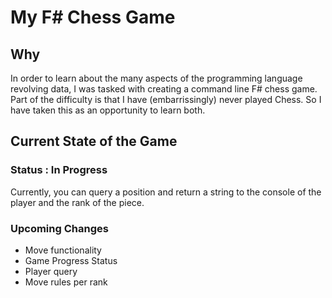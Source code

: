 ﻿# My F# Chess Game
  
## Why
In order to learn about the many aspects of the programming language revolving data, I was tasked with creating a command line F# chess game.
Part of the difficulty is that I have (embarrissingly) never played Chess. So I have taken this as an opportunity to learn both.

## Current State of the Game
### Status : In Progress

Currently, you can query a position and return a string to the console of the player and the rank of the piece.

### Upcoming Changes
- Move functionality
- Game Progress Status
- Player query
- Move rules per rank
